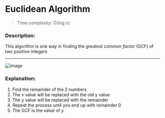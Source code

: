 # Euclidean Algorithm

> Time complexity: O(log n)

### Description:
This algorithm is one way in finding the *greatest common factor* (GCF) of two positive integers

---

![image](https://user-images.githubusercontent.com/111989096/191981570-16a33724-b809-4ff2-8d55-2fda76e31285.png)

### Explanation:
1. Find the remainder of the 2 numbers
2. The x value will be replaced with the old y value
3. The y value will be replaced with the remainder
4. Repeat the process until you end up with remainder 0
5. The GCF is the value of y
